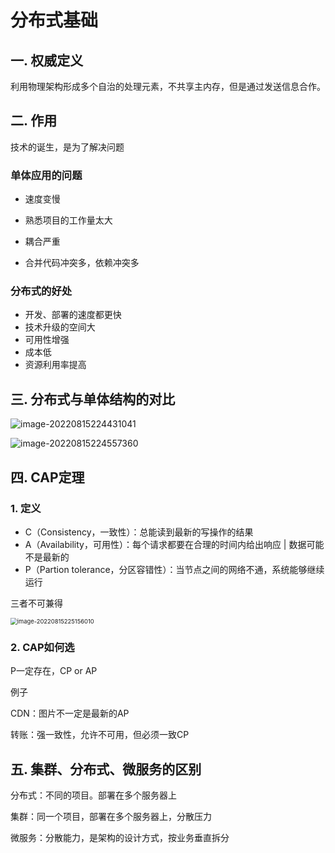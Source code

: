 # 分布式基础

## 一.  权威定义

利用物理架构形成多个自治的处理元素，不共享主内存，但是通过发送信息合作。

## 二.  作用

技术的诞生，是为了解决问题

### 单体应用的问题

- 速度变慢

- 熟悉项目的工作量太大
- 耦合严重
- 合并代码冲突多，依赖冲突多

### 分布式的好处

- 开发、部署的速度都更快
- 技术升级的空间大
- 可用性增强
- 成本低
- 资源利用率提高

## 三.  分布式与单体结构的对比

![image-20220815224431041](https://typora-imagebed.oss-cn-beijing.aliyuncs.com/img/image-20220815224431041.png)

![image-20220815224557360](https://typora-imagebed.oss-cn-beijing.aliyuncs.com/img/image-20220815224557360.png)



## 四.  CAP定理

### 1.  定义

- C（Consistency，一致性）：总能读到最新的写操作的结果
- A（Availability，可用性）：每个请求都要在合理的时间内给出响应  | 数据可能不是最新的
- P（Partion tolerance，分区容错性）：当节点之间的网络不通，系统能够继续运行

三者不可兼得

<img src="https://typora-imagebed.oss-cn-beijing.aliyuncs.com/img/image-20220815225156010.png" alt="image-20220815225156010" style="zoom:67%;" />

### 2.  CAP如何选

P一定存在，CP    or   AP

例子

CDN：图片不一定是最新的AP

转账：强一致性，允许不可用，但必须一致CP



## 五.  集群、分布式、微服务的区别

分布式：不同的项目。部署在多个服务器上

集群：同一个项目，部署在多个服务器上，分散压力

微服务：分散能力，是架构的设计方式，按业务垂直拆分